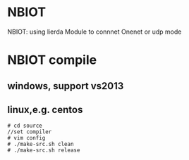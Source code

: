 # NBIOT
NBIOT: using lierda Module to connnet Onenet or udp mode


# NBIOT compile

## windows, support vs2013


## linux,e.g. centos

```
# cd source
//set compiler
# vim config         
# ./make-src.sh clean
# ./make-src.sh release
```